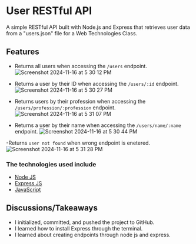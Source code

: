  # User RESTful API

A simple RESTful API built with Node.js and Express that retrieves user data from a "users.json" file for a Web Technologies Class.



## Features
- Returns all users when accessing the `/users` endpoint.
![Screenshot 2024-11-16 at 5 30 12 PM](https://github.com/user-attachments/assets/7805455f-2b04-402f-b70f-86a0ec0fdcd2)


- Returns a user by their ID when accessing the `/users/:id` endpoint.
![Screenshot 2024-11-16 at 5 30 27 PM](https://github.com/user-attachments/assets/b4fbcabf-fe5f-4811-80dc-d9deca2e81b7)


- Returns users by their profession when accessing the `/users/profession/:profession` endpoint.
  ![Screenshot 2024-11-16 at 5 31 07 PM](https://github.com/user-attachments/assets/0000d828-d2a9-415f-a4ec-dfd963f9709b)


- Returns a user by their name when accessing the `/users/name/:name` endpoint.
 ![Screenshot 2024-11-16 at 5 30 44 PM](https://github.com/user-attachments/assets/6ebfb4d4-521a-4332-a537-5e50ff8c80f2)

-Returns `user not found` when wrong endpoint is enetered.
![Screenshot 2024-11-16 at 5 31 28 PM](https://github.com/user-attachments/assets/81367cd6-dcf4-4dd2-9e3d-2f84bb2389dd)


### The technologies used include
- [Node JS](https://www.w3schools.com/html/)
- [Express JS](https://www.w3schools.com/css/)
- [JavaScript](https://www.w3schools.com/js/)


## Discussions/Takeaways
- I initialized, committed, and pushed the project to GitHub.
- I learned how to install Express through the terminal.
- I learned about creating endpoints through node js and express.

  
